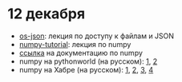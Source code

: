# 12 декабря 

* [os-json](): лекция по доступу к файлам и JSON
* [numpy-tutorial](https://nbviewer.jupyter.org/github/allatambov/py-dat18/blob/master/12-12/numpy-tutorial.ipynb): лекция по numpy
* [ссылка](http://www.numpy.org/) на документацию по numpy
* numpy на pythonworld (на русском): [1](https://pythonworld.ru/numpy/1.html), [2](https://pythonworld.ru/numpy/2.html)
* numpy на Хабре (на русском): [1](https://habr.com/post/352678/), [2](https://habr.com/post/353416/), [3](https://habr.com/post/413381/), [4](https://habr.com/post/415373/)
